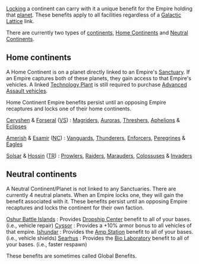 [Locking](Continental_lock.md) a continent can carry with it a unique
benefit for the Empire holding that [planet](../locations/Planet.md). These
benefits apply to all facilities regardless of a
[Galactic Lattice](Galactic_Lattice.md) link.

There are currently two types of [continents](../locations/Continent.md),
[Home Continents](../locations/Home_Continent.md) and
[Neutral Continents](Neutral_Continent.md).

## Home continents

A Home Continent is on a planet directly linked to an Empire's
[Sanctuary](../locations/Sanctuary.md). If an Empire captures both of these
planets, they gain access to that Empire's vehicles. A linked
[Technology Plant](../locations/Technology_Plant.md) is still required to
purchase [Advanced Assault vehicles](../vehicles/Advanced_Assault_vehicles.md).

Home Continent Empire benefits persist until an opposing Empire recaptures and
locks one of their home continents.

[Ceryshen](../locations/Ceryshen.md) & [Forseral](../locations/Forseral.md)
([VS](Vanu_Sovereignty.md)) : [Magriders](../vehicles/Magrider.md),
[Auroras](../vehicles/Aurora.md), [Threshers](../vehicles/Thresher.md),
[Aphelions](../vehicles/Aphelion.md) & [Eclipses](../vehicles/Eclipse.md)

<!-- -->

[Amerish](../locations/Amerish.md) & [Esamir](../locations/Esamir.md)
([NC](New_Conglomerate.md)) : [Vanguards](../vehicles/Vanguard.md),
[Thunderers](../vehicles/Thunderer.md), [Enforcers](../vehicles/Enforcer.md),
[Peregrines](../vehicles/Peregrine.md) & [Eagles](../vehicles/Eagle.md)

<!-- -->

[Solsar](../locations/Solsar.md) & [Hossin](../locations/Hossin.md)
([TR](Terran_Republic.md)) : [Prowlers](../vehicles/Prowler.md),
[Raiders](../vehicles/Raider.md), [Marauders](../vehicles/Marauder.md),
[Colossuses](../vehicles/Colossus.md) & [Invaders](../vehicles/Invader.md)

## Neutral continents

A Neutral Continent/Planet is not linked to any Sanctuaries. There are currently
4 neutral planets. When an Empire locks one, they will gain the benefit
associated with it. These benefits persist until an opposing Empire recaptures
and locks the continent for their own faction.

[Oshur Battle Islands](../locations/Oshur.md) : Provides
[Dropship Center](../locations/Dropship_Center.md) benefit to all of your bases.
(i.e., vehicle repair) [Cyssor](../locations/Cyssor.md) : Provides a +10% armor
bonus to all vehicles of that empire. [Ishundar](../locations/Ishundar.md) :
Provides the [Amp Station](../locations/Amp_Station.md) benefit to all of your
bases. (i.e., vehicle shields) [Searhus](../locations/Searhus.md) : Provides the
[Bio Laboratory](../locations/Bio_Laboratory.md) benefit to all of your bases.
(i.e., faster respawn)

These benefits are sometimes called Global Benefits.
